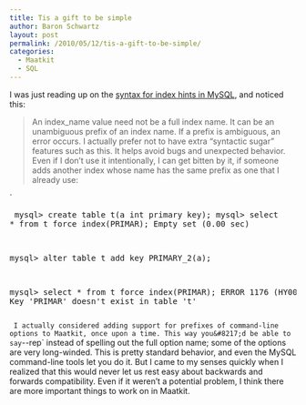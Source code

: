 ```yaml
---
title: Tis a gift to be simple
author: Baron Schwartz
layout: post
permalink: /2010/05/12/tis-a-gift-to-be-simple/
categories:
  - Maatkit
  - SQL
---
```

I was just reading up on the [syntax for index hints in MySQL][1], and noticed this:

> An index_name value need not be a full index name. It can be an unambiguous prefix of an index name. If a prefix is ambiguous, an error occurs.
I actually prefer not to have extra &#8220;syntactic sugar&#8221; features such as this. It helps avoid bugs and unexpected behavior. Even if I don&#8217;t use it intentionally, I can get bitten by it, if someone adds another index whose name has the same prefix as one that I already use:

`<pre>
mysql> create table t(a int primary key);
mysql> select * from t force index(PRIMAR);
Empty set (0.00 sec)

mysql> alter table t add key PRIMARY_2(a);

mysql> select * from t force index(PRIMAR);
ERROR 1176 (HY000): Key 'PRIMAR' doesn't exist in table 't'
</pre>` 
I actually considered adding support for prefixes of command-line options to Maatkit, once upon a time. This way you&#8217;d be able to say `--rep` instead of spelling out the full option name; some of the options are very long-winded. This is pretty standard behavior, and even the MySQL command-line tools let you do it. But I came to my senses quickly when I realized that this would never let us rest easy about backwards and forwards compatibility. Even if it weren&#8217;t a potential problem, I think there are more important things to work on in Maatkit.

 [1]: http://dev.mysql.com/doc/refman/5.0/en/index-hints.html